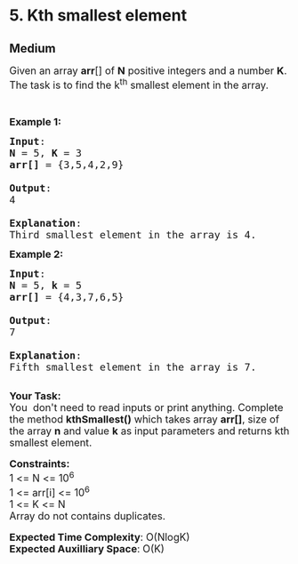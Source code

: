 # 5. Kth smallest element
## Medium 
<div class="problem-statement">
                <p></p><p><span style="font-size:18px">Given an array <strong>arr</strong>[] of <strong>N</strong> positive integers and a number <strong>K</strong>. The task is to find the k<sup>th</sup> smallest element in the array.</span></p>

<p>&nbsp;</p>

<p><span style="font-size:18px"><strong>Example 1:</strong></span></p>

<pre><span style="font-size:18px"><strong>Input</strong>: 
<strong>N</strong> = 5, <strong>K</strong> = 3
<strong>arr[]</strong> = {3,5,4,2,9}

<strong>Output</strong>: 
4

<strong>Explanation</strong>: 
Third smallest element in the array is 4.</span></pre>

<p><span style="font-size:18px"><strong>Example 2:</strong></span></p>

<pre><span style="font-size:18px"><strong>Input</strong>:
<strong>N</strong> = 5, <strong>k</strong> = 5
<strong>arr[]</strong> = {4,3,7,6,5}

<strong>Output</strong>: 
7

<strong>Explanation</strong>: 
Fifth smallest element in the array is 7.</span>
</pre>

<p><br>
<span style="font-size:18px"><strong>Your Task:</strong><br>
You&nbsp; don't need to read inputs or print anything. Complete the&nbsp;method&nbsp;<strong>kthSmallest()</strong> which takes array <strong>arr[]</strong>, size of the array <strong>n</strong> and value <strong>k</strong> as input parameters and returns&nbsp;kth smallest element.</span><br>
<br>
<span style="font-size:18px"><strong>Constraints:</strong><br>
1 &lt;= N &lt;= 10<sup>6</sup><br>
1 &lt;= arr[i] &lt;= 10<sup>6</sup><br>
1 &lt;= K &lt;= N<br>
Array do not contains duplicates.</span><br>
<br>
<span style="font-size:18px"><strong>Expected Time Complexity</strong>: O(NlogK)<br>
<strong>Expected Auxilliary Space</strong>: O(K)</span></p>
 <p></p>
            </div>